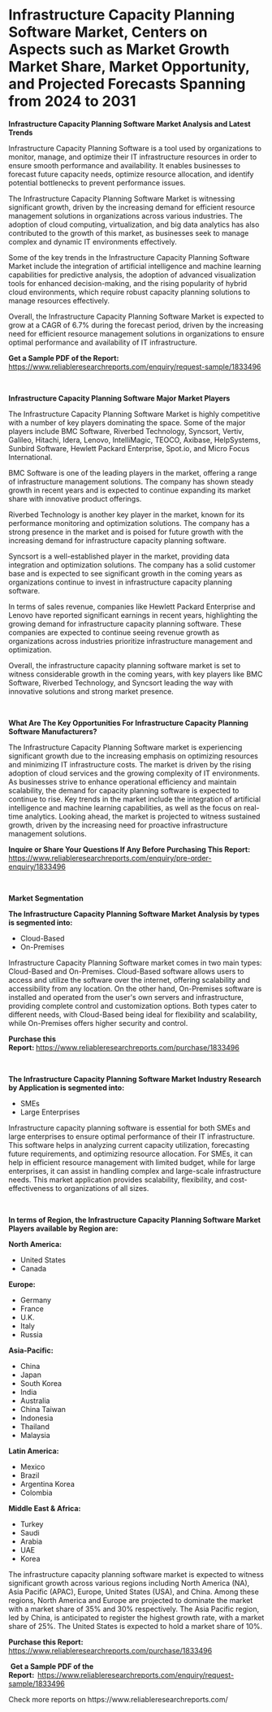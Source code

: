 <p><h1>Infrastructure Capacity Planning Software Market, Centers on Aspects such as Market Growth Market Share, Market Opportunity, and Projected Forecasts Spanning from 2024 to 2031</h1></p><p><strong>Infrastructure Capacity Planning Software Market Analysis and Latest Trends</strong></p>
<p><p>Infrastructure Capacity Planning Software is a tool used by organizations to monitor, manage, and optimize their IT infrastructure resources in order to ensure smooth performance and availability. It enables businesses to forecast future capacity needs, optimize resource allocation, and identify potential bottlenecks to prevent performance issues.</p><p>The Infrastructure Capacity Planning Software Market is witnessing significant growth, driven by the increasing demand for efficient resource management solutions in organizations across various industries. The adoption of cloud computing, virtualization, and big data analytics has also contributed to the growth of this market, as businesses seek to manage complex and dynamic IT environments effectively.</p><p>Some of the key trends in the Infrastructure Capacity Planning Software Market include the integration of artificial intelligence and machine learning capabilities for predictive analysis, the adoption of advanced visualization tools for enhanced decision-making, and the rising popularity of hybrid cloud environments, which require robust capacity planning solutions to manage resources effectively.</p><p>Overall, the Infrastructure Capacity Planning Software Market is expected to grow at a CAGR of 6.7% during the forecast period, driven by the increasing need for efficient resource management solutions in organizations to ensure optimal performance and availability of IT infrastructure.</p></p>
<p><strong>Get a Sample PDF of the Report:&nbsp;</strong> <a href="https://www.reliableresearchreports.com/enquiry/request-sample/1833496">https://www.reliableresearchreports.com/enquiry/request-sample/1833496</a></p>
<p>&nbsp;</p>
<p><strong>Infrastructure Capacity Planning Software Major Market Players</strong></p>
<p><p>The Infrastructure Capacity Planning Software Market is highly competitive with a number of key players dominating the space. Some of the major players include BMC Software, Riverbed Technology, Syncsort, Vertiv, Galileo, Hitachi, Idera, Lenovo, IntelliMagic, TEOCO, Axibase, HelpSystems, Sunbird Software, Hewlett Packard Enterprise, Spot.io, and Micro Focus International.</p><p>BMC Software is one of the leading players in the market, offering a range of infrastructure management solutions. The company has shown steady growth in recent years and is expected to continue expanding its market share with innovative product offerings.</p><p>Riverbed Technology is another key player in the market, known for its performance monitoring and optimization solutions. The company has a strong presence in the market and is poised for future growth with the increasing demand for infrastructure capacity planning software.</p><p>Syncsort is a well-established player in the market, providing data integration and optimization solutions. The company has a solid customer base and is expected to see significant growth in the coming years as organizations continue to invest in infrastructure capacity planning software.</p><p>In terms of sales revenue, companies like Hewlett Packard Enterprise and Lenovo have reported significant earnings in recent years, highlighting the growing demand for infrastructure capacity planning software. These companies are expected to continue seeing revenue growth as organizations across industries prioritize infrastructure management and optimization.</p><p>Overall, the infrastructure capacity planning software market is set to witness considerable growth in the coming years, with key players like BMC Software, Riverbed Technology, and Syncsort leading the way with innovative solutions and strong market presence.</p></p>
<p>&nbsp;</p>
<p><strong>What Are The Key Opportunities For Infrastructure Capacity Planning Software Manufacturers?</strong></p>
<p><p>The Infrastructure Capacity Planning Software market is experiencing significant growth due to the increasing emphasis on optimizing resources and minimizing IT infrastructure costs. The market is driven by the rising adoption of cloud services and the growing complexity of IT environments. As businesses strive to enhance operational efficiency and maintain scalability, the demand for capacity planning software is expected to continue to rise. Key trends in the market include the integration of artificial intelligence and machine learning capabilities, as well as the focus on real-time analytics. Looking ahead, the market is projected to witness sustained growth, driven by the increasing need for proactive infrastructure management solutions.</p></p>
<p><strong>Inquire or Share Your Questions If Any Before Purchasing This Report:</strong> <a href="https://www.reliableresearchreports.com/enquiry/pre-order-enquiry/1833496">https://www.reliableresearchreports.com/enquiry/pre-order-enquiry/1833496</a></p>
<p>&nbsp;</p>
<p><strong>Market Segmentation</strong></p>
<p><strong>The Infrastructure Capacity Planning Software Market Analysis by types is segmented into:</strong></p>
<p><ul><li>Cloud-Based</li><li>On-Premises</li></ul></p>
<p><p>Infrastructure Capacity Planning Software market comes in two main types: Cloud-Based and On-Premises. Cloud-Based software allows users to access and utilize the software over the internet, offering scalability and accessibility from any location. On the other hand, On-Premises software is installed and operated from the user's own servers and infrastructure, providing complete control and customization options. Both types cater to different needs, with Cloud-Based being ideal for flexibility and scalability, while On-Premises offers higher security and control.</p></p>
<p><strong>Purchase this Report:&nbsp;</strong><a href="https://www.reliableresearchreports.com/purchase/1833496">https://www.reliableresearchreports.com/purchase/1833496</a></p>
<p>&nbsp;</p>
<p><strong>The Infrastructure Capacity Planning Software Market Industry Research by Application is segmented into:</strong></p>
<p><ul><li>SMEs</li><li>Large Enterprises</li></ul></p>
<p><p>Infrastructure capacity planning software is essential for both SMEs and large enterprises to ensure optimal performance of their IT infrastructure. This software helps in analyzing current capacity utilization, forecasting future requirements, and optimizing resource allocation. For SMEs, it can help in efficient resource management with limited budget, while for large enterprises, it can assist in handling complex and large-scale infrastructure needs. This market application provides scalability, flexibility, and cost-effectiveness to organizations of all sizes.</p></p>
<p>&nbsp;</p>
<p><strong>In terms of Region, the Infrastructure Capacity Planning Software Market Players available by Region are:</strong></p>
<p>
    <p> <strong> North America: </strong>
        <ul>
            <li>United States</li>
            <li>Canada</li>
        </ul>
        </p> 
    <p> <strong> Europe: </strong>
        <ul>
            <li>Germany</li>
            <li>France</li>
            <li>U.K.</li>
            <li>Italy</li>
            <li>Russia</li>
        </ul>
        </p> 
    <p> <strong> Asia-Pacific: </strong>
        <ul>
            <li>China</li>
            <li>Japan</li>
            <li>South Korea</li>
            <li>India</li>
            <li>Australia</li>
            <li>China Taiwan</li>
            <li>Indonesia</li>
            <li>Thailand</li>
            <li>Malaysia</li>
        </ul>
        </p> 
    <p> <strong> Latin America: </strong>
        <ul>
            <li>Mexico</li>
            <li>Brazil</li>
            <li>Argentina Korea</li>
            <li>Colombia</li>
        </ul>
        </p> 
    <p> <strong> Middle East & Africa: </strong>
        <ul>
            <li>Turkey</li>
            <li>Saudi</li>
            <li>Arabia</li>
            <li>UAE</li>
            <li>Korea</li>
        </ul>
    </p>
    </p>
<p><p>The infrastructure capacity planning software market is expected to witness significant growth across various regions including North America (NA), Asia Pacific (APAC), Europe, United States (USA), and China. Among these regions, North America and Europe are projected to dominate the market with a market share of 35% and 30% respectively. The Asia Pacific region, led by China, is anticipated to register the highest growth rate, with a market share of 25%. The United States is expected to hold a market share of 10%.</p></p>
<p><strong>Purchase this Report: </strong><a href="https://www.reliableresearchreports.com/purchase/1833496">https://www.reliableresearchreports.com/purchase/1833496</a></p>
<p>&nbsp;<strong>Get a Sample PDF of the Report:&nbsp;&nbsp;</strong><a href="https://www.reliableresearchreports.com/enquiry/request-sample/1833496">https://www.reliableresearchreports.com/enquiry/request-sample/1833496</a></p>
<p><strong></strong></p>
<p>Check more reports on https://www.reliableresearchreports.com/</p>
